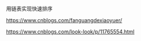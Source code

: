 用链表实现快速排序

https://www.cnblogs.com/fanguangdexiaoyuer/

https://www.cnblogs.com/look-look/p/11765554.html





